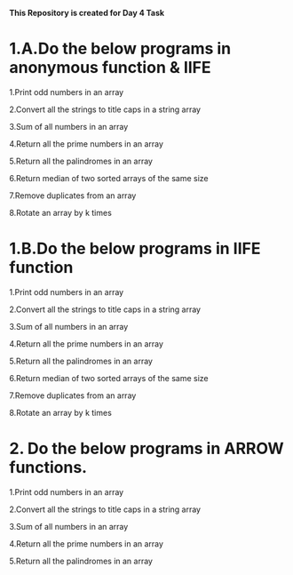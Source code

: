 **This Repository is created for Day 4 Task**

# 1.A.Do the below programs in  anonymous function & IIFE

1.Print odd numbers in an array

2.Convert all the strings to title caps in a string array

3.Sum of all numbers in an array

4.Return all the prime numbers in an array

5.Return all the palindromes in an array

6.Return median of two sorted arrays of the same size

7.Remove duplicates from an array

8.Rotate an array by k times

# 1.B.Do the below programs in IIFE function
1.Print odd numbers in an array

2.Convert all the strings to title caps in a string array

3.Sum of all numbers in an array

4.Return all the prime numbers in an array

5.Return all the palindromes in an array

6.Return median of two sorted arrays of the same size

7.Remove duplicates from an array

8.Rotate an array by k times

# 2. Do the below programs in ARROW functions.

1.Print odd numbers in an array

2.Convert all the strings to title caps in a string array

3.Sum of all numbers in an array

4.Return all the prime numbers in an array

5.Return all the palindromes in an array